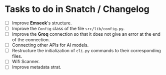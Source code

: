 # Tasks to do in Snatch / Changelog

 - [ ] Improve **Emseek**'s structure.
 - [ ] Improve the `Config` class of the file `src/lib/config.py`.
 - [ ] Improve the **Groq** connection so that it does not give an error at the end of the connection.
 - [ ] Connecting other APIs for AI models.
 - [ ] Restructure the initialization of `cli.py` commands to their corresponding files.
 - [ ] Wifi Scanner.
 - [ ] Improve metadata strat.